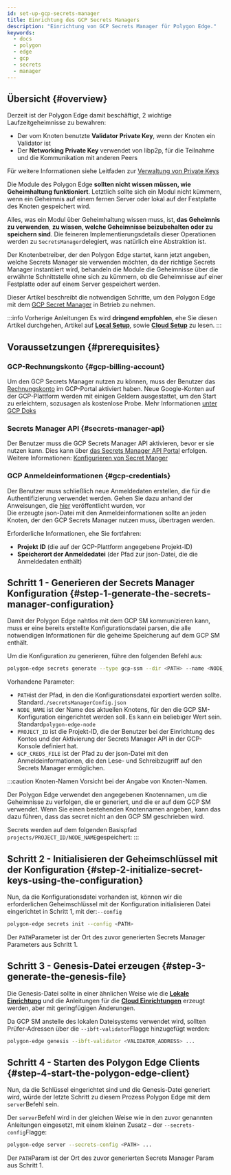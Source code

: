 ```yaml
---
id: set-up-gcp-secrets-manager
title: Einrichtung des GCP Secrets Managers
description: "Einrichtung von GCP Secrets Manager für Polygon Edge."
keywords:
  - docs
  - polygon
  - edge
  - gcp
  - secrets
  - manager
---
```


## Übersicht {#overview}

Derzeit ist der Polygon Edge damit beschäftigt, 2 wichtige Laufzeitgeheimnisse zu bewahren:
* Der vom Knoten benutzte **Validator Private Key**, wenn der Knoten ein Validator ist
* Der **Networking Private Key** verwendet von libp2p, für die Teilnahme und die Kommunikation mit anderen Peers

Für weitere Informationen siehe Leitfaden zur [Verwaltung von Private Keys](/docs/edge/configuration/manage-private-keys)

Die Module des Polygon Edge **sollten nicht wissen müssen, wie Geheimhaltung funktioniert**. Letztlich sollte sich ein Modul nicht kümmern, wenn ein Geheimnis auf einem fernen Server oder lokal auf der Festplatte des Knoten gespeichert wird.

Alles, was ein Modul über Geheimhaltung wissen muss, ist, **das Geheimnis zu verwenden**, **zu wissen, welche Geheimnisse beizubehalten oder zu speichern sind**. Die feineren Implementierungsdetails dieser Operationen werden zu `SecretsManager`delegiert, was natürlich eine Abstraktion ist.

Der Knotenbetreiber, der den Polygon Edge startet, kann jetzt angeben, welche Secrets Manager sie verwenden möchten, da der richtige Secrets Manager instantiiert wird, behandeln die Module die Geheimnisse über die erwähnte Schnittstelle ohne sich zu kümmern, ob die Geheimnisse auf einer Festplatte oder auf einem Server gespeichert werden.

Dieser Artikel beschreibt die notwendigen Schritte, um den Polygon Edge mit dem [GCP Secret Manager](https://cloud.google.com/secret-manager) in Betrieb zu nehmen.

:::info Vorherige Anleitungen
Es wird **dringend empfohlen**, ehe Sie diesen Artikel durchgehen, Artikel auf [**Local Setup**](/docs/edge/get-started/set-up-ibft-locally), sowie [**Cloud Setup**](/docs/edge/get-started/set-up-ibft-on-the-cloud) zu lesen.
:::


## Voraussetzungen {#prerequisites}
### GCP-Rechnungskonto {#gcp-billing-account}
Um den GCP Secrets Manager nutzen zu können, muss der Benutzer das [Rechnungskonto](https://console.cloud.google.com/) im GCP-Portal aktiviert haben.
Neue Google-Konten auf der GCP-Plattform werden mit einigen Geldern ausgestattet, um den Start zu erleichtern, sozusagen als kostenlose Probe.
Mehr Informationen [unter GCP Doks](https://cloud.google.com/free)

### Secrets Manager API {#secrets-manager-api}
Der Benutzer muss die GCP Secrets Manager API aktivieren, bevor er sie nutzen kann.
Dies kann über [das Secrets Manager API Portal](https://console.cloud.google.com/apis/library/secretmanager.googleapis.com) erfolgen.
Weitere Informationen: [Konfigurieren von Secret Manger](https://cloud.google.com/secret-manager/docs/configuring-secret-manager)

### GCP Anmeldeinformationen {#gcp-credentials}
Der Benutzer muss schließlich neue Anmeldedaten erstellen, die für die Authentifizierung verwendet werden.
Gehen Sie dazu anhand der Anweisungen, die [hier](https://cloud.google.com/secret-manager/docs/reference/libraries) veröffentlicht wurden, vor   
Die erzeugte json-Datei mit den Anmeldeinformationen sollte an jeden Knoten, der den GCP Secrets Manager nutzen muss, übertragen werden.

Erforderliche Informationen, ehe Sie fortfahren:
* **Projekt ID** (die auf der GCP-Plattform angegebene Projekt-ID)
* **Speicherort der Anmeldedatei** (der Pfad zur json-Datei, die die Anmeldedaten enthält)

## Schritt 1 - Generieren der Secrets Manager Konfiguration {#step-1-generate-the-secrets-manager-configuration}

Damit der Polygon Edge nahtlos mit dem GCP SM kommunizieren kann, muss er eine bereits erstellte Konfigurationsdatei parsen, die alle
notwendigen Informationen für die geheime Speicherung auf dem GCP SM enthält.

Um die Konfiguration zu generieren, führe den folgenden Befehl aus:

```bash
polygon-edge secrets generate --type gcp-ssm --dir <PATH> --name <NODE_NAME> --extra project-id=<PROJECT_ID>,gcp-ssm-cred=<GCP_CREDS_FILE>
```

Vorhandene Parameter:
* `PATH`ist der Pfad, in den die Konfigurationsdatei exportiert werden sollte. Standard`./secretsManagerConfig.json`
* `NODE_NAME` ist der Name des aktuellen Knotens, für den die GCP SM-Konfiguration eingerichtet werden soll. Es kann ein beliebiger Wert sein. Standard`polygon-edge-node`
* `PROJECT_ID` ist die Projekt-ID, die der Benutzer bei der Einrichtung des Kontos und der Aktivierung der Secrets Manager API in der GCP-Konsole definiert hat.
* `GCP_CREDS_FILE` ist der Pfad zu der json-Datei mit den Anmeldeinformationen, die den Lese- und Schreibzugriff auf den Secrets Manager ermöglichen.

:::caution Knoten-Namen
Vorsicht bei der Angabe von Knoten-Namen.

Der Polygon Edge verwendet den angegebenen Knotennamen, um die Geheimnisse zu verfolgen, die er generiert, und die er auf dem GCP SM verwendet. Wenn Sie einen bestehenden Knotennamen angeben, kann das dazu führen, dass das secret nicht an den GCP SM geschrieben wird.

Secrets werden auf dem folgenden Basispfad `projects/PROJECT_ID/NODE_NAME`gespeichert:
:::

## Schritt 2 - Initialisieren der Geheimschlüssel mit der Konfiguration {#step-2-initialize-secret-keys-using-the-configuration}

Nun, da die Konfigurationsdatei vorhanden ist, können wir die erforderlichen Geheimschlüssel mit der Konfiguration initialisieren Datei eingerichtet in Schritt 1, mit der:`--config`

```bash
polygon-edge secrets init --config <PATH>
```

Der `PATH`Parameter ist der Ort des zuvor generierten Secrets Manager Parameters aus Schritt 1.

## Schritt 3 - Genesis-Datei erzeugen {#step-3-generate-the-genesis-file}

Die Genesis-Datei sollte in einer ähnlichen Weise wie die [**Lokale Einrichtung**](/docs/edge/get-started/set-up-ibft-locally) und die Anleitungen für die [**Cloud Einrichtungen**](/docs/edge/get-started/set-up-ibft-on-the-cloud) erzeugt werden, aber mit geringfügigen Änderungen.

Da GCP SM anstelle des lokalen Dateisystems verwendet wird, sollten Prüfer-Adressen über die `--ibft-validator`Flagge hinzugefügt werden:
```bash
polygon-edge genesis --ibft-validator <VALIDATOR_ADDRESS> ...
```

## Schritt 4 - Starten des Polygon Edge Clients {#step-4-start-the-polygon-edge-client}

Nun, da die Schlüssel eingerichtet sind und die Genesis-Datei generiert wird, würde der letzte Schritt zu diesem Prozess Polygon Edge mit dem `server`Befehl sein.

Der `server`Befehl wird in der gleichen Weise wie in den zuvor genannten Anleitungen eingesetzt, mit einem kleinen Zusatz – der `--secrets-config`Flagge:
```bash
polygon-edge server --secrets-config <PATH> ...
```

Der `PATH`Param ist der Ort des zuvor generierten Secrets Manager Param aus Schritt 1.